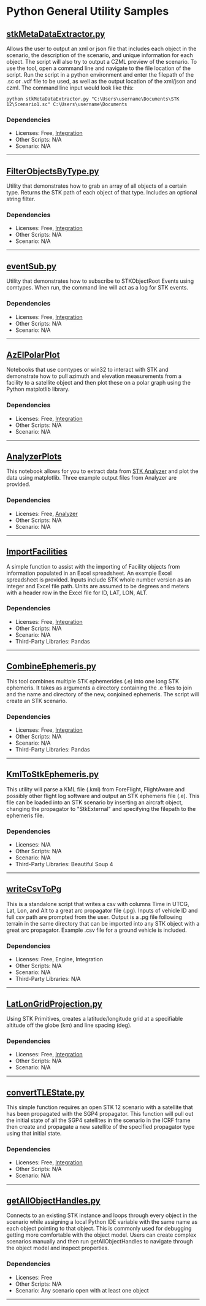 # Python General Utility Samples

## [stkMetaDataExtractor.py](stkMetaDataExtractor.py)

Allows the user to output an xml or json file that includes each object in the scenario, the description of the scenario, and unique information for each object. The script will also try to output a CZML preview of the scenario. To use the tool, open a command line and navigate to the file location of the script. Run the script in a python environment and enter the filepath of the .sc or .vdf file to be used, as well as the output location of the xml/json and czml. The command line input would look like this:

`python stkMetaDataExtractor.py "C:\Users\username\Documents\STK 12\Scenario1.sc" C:\Users\username\Documents`

### Dependencies

* Licenses: Free, [Integration](https://www.agi.com/products/stk-systems-bundle/stk-integration)
* Other Scripts: N/A
* Scenario: N/A

---

## [FilterObjectsByType.py](FilterObjectsByType.py)

Utility that demonstrates how to grab an array of all objects of a certain type. Returns the STK path of each object of that type. Includes an optional string filter.

### Dependencies

* Licenses: Free, [Integration](https://www.agi.com/products/stk-systems-bundle/stk-integration)
* Other Scripts: N/A
* Scenario: N/A

---

## [eventSub.py](eventSub.py)

Utility that demonstrates how to subscribe to STKObjectRoot Events using comtypes. When run, the command line will act as a log for STK events.

### Dependencies

* Licenses: Free, [Integration](https://www.agi.com/products/stk-systems-bundle/stk-integration)
* Other Scripts: N/A
* Scenario: N/A

---

## [AzElPolarPlot](AzElPolarPlot)

Notebooks that use comtypes or win32 to interact with STK and demonstrate how to pull azimuth and elevation measurements from a facility to a satellite object and then plot these on a polar graph using the Python matplotlib library.

### Dependencies

* Licenses: Free, [Integration](https://www.agi.com/products/stk-systems-bundle/stk-integration)
* Other Scripts: N/A
* Scenario: N/A

---

## [AnalyzerPlots](AnalyzerPlots)

This notebook allows for you to extract data from [STK Analyzer](https://help.agi.com/stk/index.htm#analyzer/analyzer.htm) and plot the data using matplotlib. Three example output files from Analyzer are provided.

### Dependencies

* Licenses: Free, [Analyzer](https://www.agi.com/products/stk-systems-bundle/stk-analyzer)
* Other Scripts: N/A
* Scenario: N/A

---

## [ImportFacilities](ImportFacilities)

A simple function to assist with the importing of Facility objects from information populated in an Excel spreadsheet. An example Excel spreadsheet is provided. Inputs include STK whole number version as an integer and Excel file path. Units are assumed to be degrees and meters with a header row in the Excel file for ID, LAT, LON, ALT.

### Dependencies

* Licenses: Free, [Integration](https://www.agi.com/products/stk-systems-bundle/stk-integration)
* Other Scripts: N/A
* Scenario: N/A
* Third-Party Libraries: Pandas

---

## [CombineEphemeris.py](CombineEphemeris.py)

This tool combines multiple STK ephemerides (.e) into one long STK ephemeris. It takes as arguments a directory containing the .e files to join and the name and directory of the new, conjoined ephemeris. The script will create an STK scenario.

### Dependencies

* Licenses: Free, [Integration](https://www.agi.com/products/stk-systems-bundle/stk-integration)
* Other Scripts: N/A
* Scenario: N/A
* Third-Party Libraries: Pandas

---

## [KmlToStkEphemeris.py](KmlToStkEphemeris.py)

This utility will parse a KML file (.kml) from ForeFlight, FlightAware and possibly other flight log software and output an STK ephemeris file (.e). This file can be loaded into an STK scenario by inserting an aircraft object, changing the propagator to "StkExternal" and specifying the filepath to the ephemeris file.

### Dependencies

* Licenses: N/A
* Other Scripts: N/A
* Scenario: N/A
* Third-Party Libraries: Beautiful Soup 4

---

## [writeCsvToPg](writeCsvToPg)

This is a standalone script that writes a csv with columns Time in UTCG, Lat, Lon, and Alt to a great arc propagator file (.pg). Inputs of vehicle ID and full csv path are prompted from the user. Output is a .pg file following terrain in the same directory that can be imported into any STK object with a great arc propagator. Example .csv file for a ground vehicle is included.

### Dependencies

* Licenses: Free, Engine, Integration
* Other Scripts: N/A
* Scenario: N/A
* Third-Party Libraries: N/A

---

## [LatLonGridProjection.py](LatLonGridProjection.py)

Using STK Primitives, creates a latitude/longitude grid at a specifiable altitude off the globe (km) and line spacing (deg).

### Dependencies

* Licenses: Free, [Integration](https://www.agi.com/products/stk-systems-bundle/stk-integration)
* Other Scripts: N/A
* Scenario: N/A

---

## [convertTLEState.py](convertTLEState.py)

This simple function requires an open STK 12 scenario with a satellite that has been propagated with the SGP4 propagator. This function will pull out the initial state of all the SGP4 satellites in the scenario in the ICRF frame then create and propagate a new satellite of the specified propagator type using that initial state.

### Dependencies

* Licenses: Free, [Integration](https://www.agi.com/products/stk-systems-bundle/stk-integration)
* Other Scripts: N/A
* Scenario: N/A

---

## [getAllObjectHandles.py](getAllObjectHandles.py)

Connects to an existing STK instance and loops through every object in the scenario while assigning a local Python IDE variable with the same name as each object pointing to that object. This is commonly used for debugging getting more comfortable with the object model. Users can create complex scenarios manually and then run getAllObjectHandles to navigate through the object model and inspect properties.

### Dependencies

* Licenses: Free
* Other Scripts: N/A
* Scenario: Any scenario open with at least one object

---
